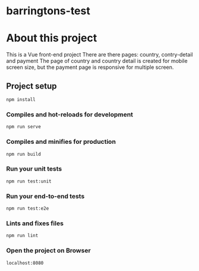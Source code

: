 # barringtons-test

# About this project
This is a Vue front-end project
There are there pages: country, contry-detail and payment
The page of country and country detail is created for mobile screen size, but the payment page is responsive for multiple screen.

## Project setup
```
npm install
```

### Compiles and hot-reloads for development
```
npm run serve
```

### Compiles and minifies for production
```
npm run build
```

### Run your unit tests
```
npm run test:unit
```

### Run your end-to-end tests
```
npm run test:e2e
```

### Lints and fixes files
```
npm run lint
```

### Open the project on Browser
```
localhost:8080
```
